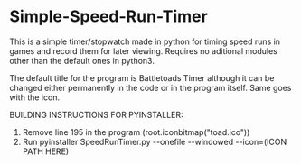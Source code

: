 # Simple-Speed-Run-Timer

This is a simple timer/stopwatch made in python for timing speed runs in games and record them for later viewing. Requires no aditional modules other than the default ones in python3. 

The default title for the program is Battletoads Timer although it can be changed either permanently in the code or in the program itself. Same goes with the icon.

BUILDING INSTRUCTIONS FOR PYINSTALLER:

1. Remove line 195 in the program (root.iconbitmap("toad.ico"))
2. Run pyinstaller SpeedRunTimer.py --onefile --windowed --icon=(ICON PATH HERE)
